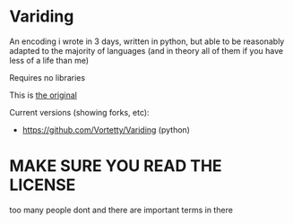 # Variding
An encoding i wrote in 3 days, written in python, but able to be reasonably adapted to the majority of languages (and in theory all of them if you have less of a life than me)

Requires no libraries

This is [the original](https://github.com/Vortetty/Variding)

Current versions (showing forks, etc):
- https://github.com/Vortetty/Variding (python)

# MAKE SURE YOU READ THE LICENSE
too many people dont and there are important terms in there
